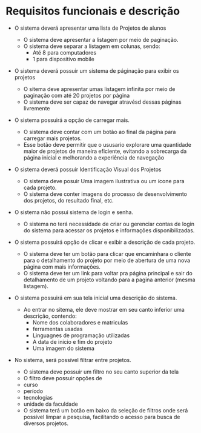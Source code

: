 # Requisitos funcionais e descrição

- O sistema deverá apresentar uma lista de Projetos de alunos
  - O sistema deve apresentar a listagem por meio de paginação.
  - O sistema deve separar a listagem em colunas, sendo:
    - Até 8 para computadores
    - 1 para dispositivo mobile

- O sistema deverá possuir um sistema de páginação para exibir os projetos
  - O sitema deve apresentar umas listagem infinita por meio de paginação com até 20 projetos por página
  - O sistema deve ser capaz de navegar atravésd dessas páginas livremente 

  
- O sistema possuirá a opção de carregar mais.
  - O sistema deve contar com um botão ao final da página para carregar mais projetos.
  - Esse botão deve permitir que o ususario explorare uma quantidade maior de projetos de maneira eficiente, evitando a sobrecarga da página inicial e melhorando a experiência de navegação


  
- O sistema deverá possuir Identificação Visual dos Projetos
  - O sistema deve posuir Uma imagem ilustrativa ou um ícone para cada projeto. 
  - O sistema deve conter imagens do processo de desenvolvimento dos projetos, do resultado final, etc.

  
- O sistema não possui sistema de login e senha.
  - O sistema no terá necessidade de criar ou gerenciar contas de login do sistema para acessar os projetos e informações disponibilizadas.

  
- O sistema possuirá opção de clicar e exibir a descrição de cada projeto.
  - O sistema deve ter um botão para clicar que encaminhara o cliente para o detalhamento do projeto por meio de abertura de uma nova página com mais informações. 
  - O sistema deve ter um link para voltar pra página principal e sair do detalhamento de um projeto voltando para a pagina anterior (mesma listagem). 

  
- O sistema possuirá em sua tela inicial uma descrição do sistema.
  - Ao entrar no sitema, ele deve mostrar em seu canto inferior uma descrição, contendo:
    - Nome dos colaboradores e matriculas
    - ferramentas usadas
    - Linguagnes de programação utilizadas
    - A data de inicio e fim do projeto
    - Uma imagem do sistema
 
  
- No sistema, será possível filtrar entre projetos.
  - O sistema deve possuir um filtro no seu canto superior da tela
  - O filtro deve possuir opções de
  - curso
  - período
  - tecnologias
  - unidade da faculdade 
  - O sistema terá um botão em baixo da seleção de filtros onde será possível limpar a pesquisa, facilitando o acesso para busca de diversos projetos. 
